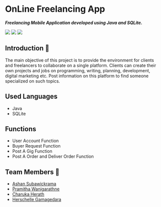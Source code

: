 # OnLine Freelancing App
<strong><em>Freelancing Mobile Application developed using Java and SQLite.</em></strong>

![](https://media.giphy.com/media/xTMTrEQbKuLVcrLeuG/giphy.gif)   ![](https://media.giphy.com/media/fTh0dr0AfgLT5o2kNK/giphy.gif)  ![](https://media.giphy.com/media/fVoTPA8XlVltz4tW1H/giphy.gif)

## Introduction :speech_balloon:

The main objective of this project is to provide the environment for clients and freelancers to collaborate on a single platform. Clients can create their own projects and jobs on programming, writing, planning, development, digital marketing etc. Post information on this platform to find someone specialized on such topics.

## Used Languages
<ul>
<li>Java</li>
<li>SQLite</li>
</ul>

## Functions

<ul>
<li>User Account Function</li>
<li>Buyer Request Function</li>
<li>Post A Gig Function</li>
<li>Post A Order and Deliver Order Function</li>
</ul>

## Team Members :clap:

-  [Ashan Subawickrama](https://github.com/Ashaxn)
-  [Pramitha Wanigarathne](https://github.com/pramitha1166)
-  [Charuka Herath](https://github.com/charuka4113)
-  [Herschelle Gamagedara](https://github.com/hershery99)
